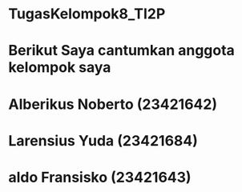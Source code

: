 # TugasKelompok8_TI2P
# Berikut Saya cantumkan anggota kelompok saya
# Alberikus Noberto  (23421642)
# Larensius Yuda (23421684)
# aldo Fransisko (23421643)
